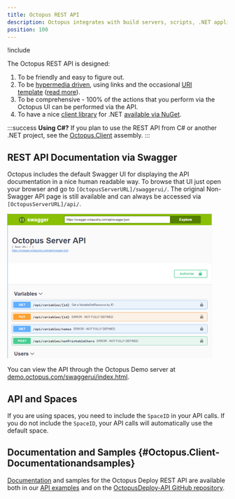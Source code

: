 ```yaml
---
title: Octopus REST API
description: Octopus integrates with build servers, scripts, .NET applications and anything else with its REST API.
position: 100
---
```


!include <rest-api>

The Octopus REST API is designed:

1. To be friendly and easy to figure out.
2. To be [hypermedia driven](http://en.wikipedia.org/wiki/HATEOAS), using links and the occasional [URI template](http://tools.ietf.org/html/rfc6570) ([read more](https://github.com/OctopusDeploy/OctopusDeploy-Api/wiki/Links)).
3. To be comprehensive - 100% of the actions that you perform via the Octopus UI can be performed via the API.
4. To have a nice [client library](http://www.nudoq.org/#!/Projects/Octopus.Client) for .NET [available via NuGet](http://www.nuget.org/packages/Octopus.Client/).

:::success
**Using C#?**
If you plan to use the REST API from C# or another .NET project, see the [Octopus.Client](/docs/octopus-rest-api/octopus.client/index.md) assembly.
:::

## REST API Documentation via Swagger

Octopus includes the default Swagger UI for displaying the API documentation in a nice human readable way. To browse that UI just open your browser and go to `[OctopusServerURL]/swaggerui/`. The original Non-Swagger API page is still available and can always be accessed via `[OctopusServerURL]/api/`.

![Server API](images/server-api.png "width=500")

You can view the API through the Octopus Demo server at [demo.octopus.com/swaggerui/index.html](https://demo.octopus.com/swaggerui/index.html).

## API and Spaces

If you are using spaces, you need to include the `SpaceID` in your API calls. If you do not include the `SpaceID`, your API calls will automatically use the default space.

## Documentation and Samples {#Octopus.Client-Documentationandsamples}

[Documentation](https://g.octopushq.com/ApiDocs) and samples for the Octopus Deploy REST API are available both in our [API examples](/docs/octopus-rest-api/examples/index.md) and on the [OctopusDeploy-API GitHub repository](https://github.com/OctopusDeploy/OctopusDeploy-Api).
